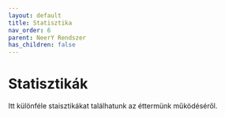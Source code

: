 ```yaml
---
layout: default
title: Statisztika
nav_order: 6
parent: NeerY Rendszer
has_children: false
---
```

# Statisztikák
Itt különféle staisztikákat találhatunk az éttermünk működéséről.